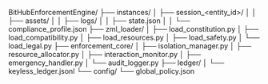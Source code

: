 BitHubEnforcementEngine/
├── instances/
│   ├── session_<entity_id>/
│   │   ├── assets/
│   │   ├── logs/
│   │   ├── state.json
│   │   └── compliance_profile.json
├── zml_loader/
│   ├── load_constitution.py
│   ├── load_compatibility.py
│   ├── load_resources.py
│   ├── load_safety.py
│   └── load_legal.py
├── enforcement_core/
│   ├── isolation_manager.py
│   ├── resource_allocator.py
│   ├── interaction_monitor.py
│   ├── emergency_handler.py
│   └── audit_logger.py
├── ledger/
│   └── keyless_ledger.jsonl
└── config/
    └── global_policy.json
